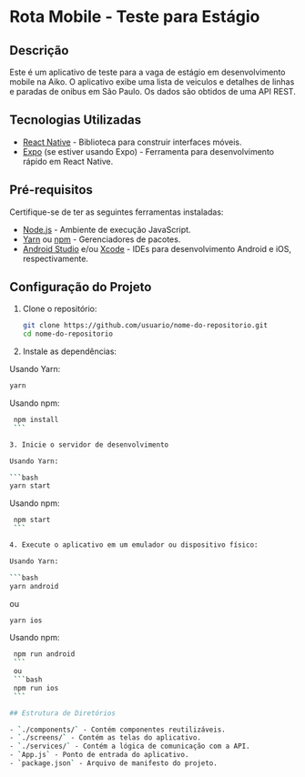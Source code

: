 # Rota Mobile - Teste para Estágio

## Descrição

Este é um aplicativo de teste para a vaga de estágio em desenvolvimento mobile na Aiko. O aplicativo exibe uma lista de veiculos e detalhes de linhas e paradas de onibus em São Paulo. Os dados são obtidos de uma API REST.


## Tecnologias Utilizadas

- [React Native](https://reactnative.dev/) - Biblioteca para construir interfaces móveis.
- [Expo](https://expo.dev/) (se estiver usando Expo) - Ferramenta para desenvolvimento rápido em React Native.

## Pré-requisitos

Certifique-se de ter as seguintes ferramentas instaladas:

- [Node.js](https://nodejs.org/) - Ambiente de execução JavaScript.
- [Yarn](https://yarnpkg.com/) ou [npm](https://www.npmjs.com/) - Gerenciadores de pacotes.
- [Android Studio](https://developer.android.com/studio) e/ou [Xcode](https://developer.apple.com/xcode/) - IDEs para desenvolvimento Android e iOS, respectivamente.

## Configuração do Projeto

1. Clone o repositório:

   ```bash
   git clone https://github.com/usuario/nome-do-repositorio.git
   cd nome-do-repositorio

2. Instale as dependências:

Usando Yarn:

   ```bash
   yarn
   ```

Usando npm:

   ```bash
    npm install
    ```

3. Inicie o servidor de desenvolvimento

Usando Yarn:

   ```bash
   yarn start
   ```

Usando npm:

   ```bash
    npm start
    ```

4. Execute o aplicativo em um emulador ou dispositivo físico:

Usando Yarn:

   ```bash
   yarn android
   ```

   ou

   ```bash
   yarn ios
   ```

Usando npm:

   ```bash
    npm run android
    ```
    ou
    ```bash
    npm run ios
    ```

## Estrutura de Diretórios

- `./components/` - Contém componentes reutilizáveis.
- `./screens/` - Contém as telas do aplicativo.
- `./services/` - Contém a lógica de comunicação com a API.
- `App.js` - Ponto de entrada do aplicativo.
- `package.json` - Arquivo de manifesto do projeto.





